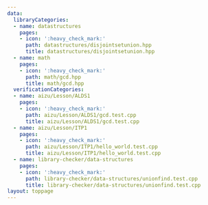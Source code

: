 ```yaml
---
data:
  libraryCategories:
  - name: datastructures
    pages:
    - icon: ':heavy_check_mark:'
      path: datastructures/disjointsetunion.hpp
      title: datastructures/disjointsetunion.hpp
  - name: math
    pages:
    - icon: ':heavy_check_mark:'
      path: math/gcd.hpp
      title: math/gcd.hpp
  verificationCategories:
  - name: aizu/Lesson/ALDS1
    pages:
    - icon: ':heavy_check_mark:'
      path: aizu/Lesson/ALDS1/gcd.test.cpp
      title: aizu/Lesson/ALDS1/gcd.test.cpp
  - name: aizu/Lesson/ITP1
    pages:
    - icon: ':heavy_check_mark:'
      path: aizu/Lesson/ITP1/hello_world.test.cpp
      title: aizu/Lesson/ITP1/hello_world.test.cpp
  - name: library-checker/data-structures
    pages:
    - icon: ':heavy_check_mark:'
      path: library-checker/data-structures/unionfind.test.cpp
      title: library-checker/data-structures/unionfind.test.cpp
layout: toppage
---
```

